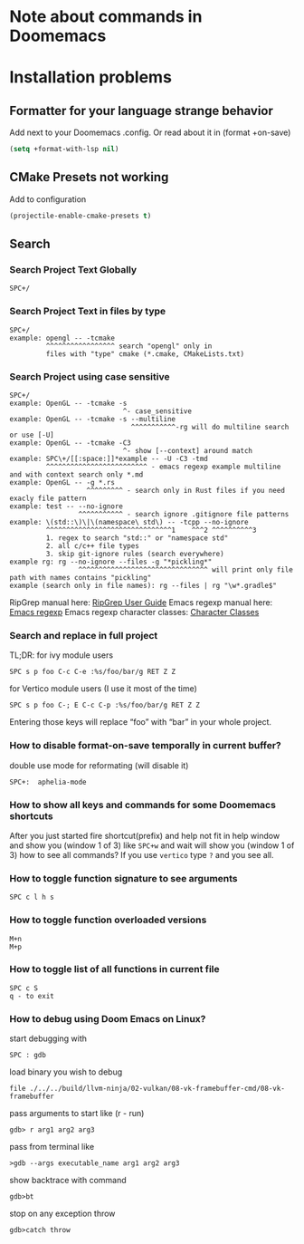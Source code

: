 # Note about commands in Doomemacs
# Installation problems
## Formatter for your language strange behavior
Add next to your Doomemacs .config. Or read about it in (format +on-save)
```lisp
(setq +format-with-lsp nil)
```
## CMake Presets not working
Add to configuration
```lisp
(projectile-enable-cmake-presets t)
```
## Search

### Search Project Text Globally
```SPC+/```

### Search Project Text in files by type
```
SPC+/
example: opengl -- -tcmake
         ^^^^^^^^^^^^^^^^^ search "opengl" only in 
         files with "type" cmake (*.cmake, CMakeLists.txt)
```
        
### Search Project using case sensitive
```
SPC+/
example: OpenGL -- -tcmake -s
                            ^- case_sensitive
example: OpenGL -- -tcmake -s --multiline
                              ^^^^^^^^^^^-rg will do multiline search or use [-U]
example: OpenGL -- -tcmake -C3
                            ^- show [--context] around match
example: SPC\+/[[:space:]]*example -- -U -C3 -tmd
         ^^^^^^^^^^^^^^^^^^^^^^^^^ - emacs regexp example multiline and with context search only *.md
example: OpenGL -- -g *.rs
                   ^^^^^^^^^ - search only in Rust files if you need exacly file pattern
example: test -- --no-ignore
                 ^^^^^^^^^^^ - search ignore .gitignore file patterns
example: \(std::\)\|\(namespace\ std\) -- -tcpp --no-ignore
         ^^^^^^^^^^^^^^^^^^^^^^^^^^^^^^^1    ^^^2 ^^^^^^^^^^3
         1. regex to search "std::" or "namespace std"
         2. all c/c++ file types
         3. skip git-ignore rules (search everywhere)
example rg: rg --no-ignore --files -g "*pickling*"
                 ^^^^^^^^^^^^^^^^^^^^^^^^^^^^^^^^ will print only file path with names contains "pickling"
example (search only in file names): rg --files | rg "\w*.gradle$"
```
RipGrep manual here: 
[RipGrep User Guide](https://github.com/BurntSushi/ripgrep/blob/master/GUIDE.md)
Emacs regexp manual here:
[Emacs regexp](https://www.gnu.org/software/emacs/manual/html_node/emacs/Regexps.html)
Emacs regexp character classes:
[Character Classes](https://www.gnu.org/software/emacs/manual/html_node/elisp/Char-Classes.html)

### Search and replace in full project
TL;DR:
for ivy module users
```
SPC s p foo C-c C-e :%s/foo/bar/g RET Z Z
```
for Vertico module users (I use it most of the time)
```
SPC s p foo C-; E C-c C-p :%s/foo/bar/g RET Z Z
```
Entering those keys will replace “foo” with “bar” in your whole project. 

### How to disable format-on-save temporally in current buffer?
double use mode for reformating (will disable it)
```emacs
SPC+:  aphelia-mode
```
### How to show all keys and commands for some Doomemacs shortcuts
After you just started fire shortcut(prefix) and help not fit in help window and show you
(window 1 of 3)
like ```SPC+w``` and wait will show you (window 1 of 3) how to see all commands?
If you use ```vertico``` type ```?``` and you see all.


### How to toggle function signature to see arguments
```emacs
SPC c l h s
```
### How to toggle function overloaded versions
```emacs
M+n
M+p
```
### How to toggle list of all functions in current file
```emacs
SPC c S
q - to exit
```
### How to debug using Doom Emacs on Linux?
start debugging with
```emacs
SPC : gdb
```
load binary you wish to debug
```emacs
file ./../../build/llvm-ninja/02-vulkan/08-vk-framebuffer-cmd/08-vk-framebuffer
```
pass arguments to start like (r - run)
```emacs
gdb> r arg1 arg2 arg3
```
pass from terminal like
```emacs
>gdb --args executable_name arg1 arg2 arg3
```
show backtrace with command
```emacs
gdb>bt
```
stop on any exception throw 
```emacs
gdb>catch throw
```

